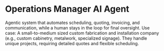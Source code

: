 # Operations Manager AI Agent
Agentic system that automates scheduling, quoting, invoicing, and communication, while a human stays in the loop for final oversight.
Use case:
A small-to-medium sized custom fabrication and installation company (e.g., custom cabinetry, metalwork, specialized signage). They handle unique projects, requiring detailed quotes and flexible scheduling.

